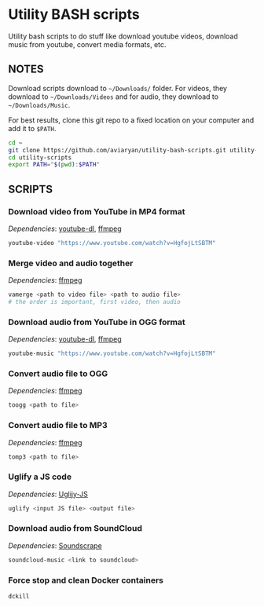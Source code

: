 # Utility BASH scripts

Utility bash scripts to do stuff like download youtube videos, download music from youtube, convert media formats, etc.


## NOTES

Download scripts download to `~/Downloads/` folder. For videos, they download to `~/Downloads/Videos` and for audio, they download to `~/Downloads/Music`.

For best results, clone this git repo to a fixed location on your computer and add it to `$PATH`.
```sh
cd ~
git clone https://github.com/aviaryan/utility-bash-scripts.git utility-scripts
cd utility-scripts
export PATH="$(pwd):$PATH"
```


## SCRIPTS

### Download video from YouTube in MP4 format

*Dependencies*: [youtube-dl](https://github.com/rg3/youtube-dl), [ffmpeg](https://www.ffmpeg.org/)

```sh
youtube-video "https://www.youtube.com/watch?v=HgfojLtSBTM"
```

### Merge video and audio together

*Dependencies*: [ffmpeg](https://www.ffmpeg.org/)

```sh
vamerge <path to video file> <path to audio file>
# the order is important, first video, then audio
```

### Download audio from YouTube in OGG format

*Dependencies*: [youtube-dl](https://github.com/rg3/youtube-dl), [ffmpeg](https://www.ffmpeg.org/)

```sh
youtube-music "https://www.youtube.com/watch?v=HgfojLtSBTM"  
```

### Convert audio file to OGG

*Dependencies*: [ffmpeg](https://www.ffmpeg.org/)

```sh
toogg <path to file>
```

### Convert audio file to MP3

*Dependencies*: [ffmpeg](https://www.ffmpeg.org/)

```sh
tomp3 <path to file>
```

### Uglify a JS code

*Dependencies*: [Uglijy-JS](https://www.npmjs.com/package/uglify-js)

```sh
uglify <input JS file> <output file>
```

### Download audio from SoundCloud

*Dependencies*: [Soundscrape](https://github.com/Miserlou/SoundScrape)

```sh
soundcloud-music <link to soundcloud>
```

### Force stop and clean Docker containers

```sh
dckill
```
